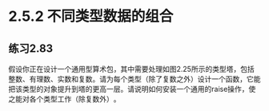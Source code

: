 # 2.5.2 不同类型数据的组合
## 练习2.83
假设你正在设计一个通用型算术包，其中需要处理如图2.25所示的类型塔，包括整数、有理数、实数和复数。请为每个类型（除了复数之外）设计一个函数，它能把该类型的对象提升到塔的更高一层。请说明如何安装一个通用的raise操作，使之能对各个类型工作（除复数外）​。